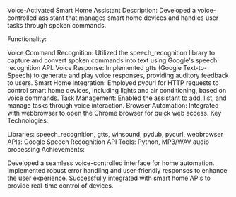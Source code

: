 Voice-Activated Smart Home Assistant
Description: Developed a voice-controlled assistant that manages smart home devices and handles user tasks through spoken commands.

Functionality:

Voice Command Recognition: Utilized the speech_recognition library to capture and convert spoken commands into text using Google's speech recognition API.
Voice Response: Implemented gtts (Google Text-to-Speech) to generate and play voice responses, providing auditory feedback to users.
Smart Home Integration: Employed pycurl for HTTP requests to control smart home devices, including lights and air conditioning, based on voice commands.
Task Management: Enabled the assistant to add, list, and manage tasks through voice interaction.
Browser Automation: Integrated with webbrowser to open the Chrome browser for quick web access.
Key Technologies:

Libraries: speech_recognition, gtts, winsound, pydub, pycurl, webbrowser
APIs: Google Speech Recognition API
Tools: Python, MP3/WAV audio processing
Achievements:

Developed a seamless voice-controlled interface for home automation.
Implemented robust error handling and user-friendly responses to enhance the user experience.
Successfully integrated with smart home APIs to provide real-time control of devices.






